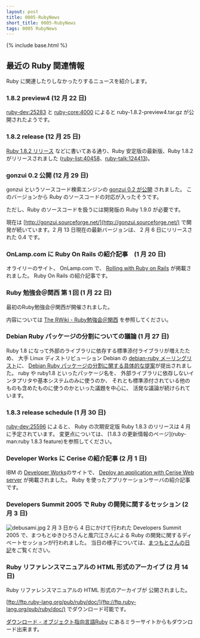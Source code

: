 ```yaml
---
layout: post
title: 0005-RubyNews
short_title: 0005-RubyNews
tags: 0005 RubyNews
---
```

{% include base.html %}


## 最近の Ruby 関連情報

Ruby に関連したりしなかったりするニュースを紹介します。

### 1.8.2 preview4 (12 月 22 日)

[ruby-dev:25283](http://blade.nagaokaut.ac.jp/cgi-bin/scat.rb/ruby/ruby-dev/25283) と [ruby-core:4000](http://blade.nagaokaut.ac.jp/cgi-bin/scat.rb/ruby/ruby-core/4000) によると
ruby-1.8.2-preview4.tar.gz が公開されたようです。

### 1.8.2 release (12 月 25 日)

[Ruby 1.8.2 リリース](http://www.ruby-lang.org/ja/20041225.html)
などに書いてある通り、Ruby 安定版の最新版、Ruby 1.8.2 がリリースされました
([ruby-list:40458](http://blade.nagaokaut.ac.jp/cgi-bin/scat.rb/ruby/ruby-list/40458)、[ruby-talk:124413](http://blade.nagaokaut.ac.jp/cgi-bin/scat.rb/ruby/ruby-talk/124413))。

### gonzui 0.2 公開 (12 月 29 日)

gonzui というソースコード検索エンジンの
[gonzui 0.2 が公開](http://namazu.org/~satoru/blog/archives/000015.html)
されました。
このバージョンから Ruby のソースコードの対応が入ったそうです。

ただし、Ruby のソースコードを扱うには開発版の Ruby 1.9.0 が必要です。

現在は
[http://gonzui.sourceforge.net/](http://gonzui.sourceforge.net/)
で開発が続いています。2 月 13 日現在の最新バージョンは、
2 月 6 日にリリースされた 0.4 です。

### OnLamp.com に Ruby On Rails の紹介記事　(1 月 20 日)

オライリーのサイト、 OnLamp.com で、
[Rolling with Ruby on Rails](http://www.onlamp.com/pub/a/onlamp/2005/01/20/rails.html)
が掲載されました。 Ruby On Rails の紹介記事です。

### Ruby 勉強会＠関西 第 1 回 (1 月 22 日)

最初のRuby勉強会＠関西が開催されました。

内容については
[The RWiki - Ruby勉強会＠関西](http://pub.cozmixng.org/~the-rwiki/rw-cgi.rb?cmd=view;name=Ruby%CA%D9%B6%AF%B2%F1%A1%F7%B4%D8%C0%BE) 
を参照してください。

### Debian Ruby パッケージの分割についての議論 (1 月 27 日)

Ruby 1.8 になって外部のライブラリに依存する標準添付ライブラリが増えたため、
大手 Linux ディストリビューション Debian の [debian-ruby メーリングリスト](http://lists.debian.org/debian-ruby/)に、
[Debian Ruby パッケージの分割に関する具体的な提案](http://lists.debian.org/debian-ruby/2005/01/msg00005.html)が提出されました。
ruby や ruby1.8 といったパッケージ名を、
外部ライブラリに依存しないインタプリタや基本システムのみに使うのか、
それとも標準添付されている他のものも含めたものに使うのかといった議題を中心に、
活発な議論が続けられています。

### 1.8.3 release schedule (1 月 30 日)

[ruby-dev:25596](http://blade.nagaokaut.ac.jp/cgi-bin/scat.rb/ruby/ruby-dev/25596) によると、
Ruby の次期安定版 Ruby 1.8.3 のリリースは 4 月に予定されています。
変更点については、
[1.8.3 の更新情報のページ](ruby-man:ruby 1.8.3 feature)を参照してください。

### Developer Works に Cerise の紹介記事 (2 月 1 日)

IBM の [Developer Works](http://www-136.ibm.com/developerworks/)のサイトで、
[Deploy an application with Cerise Web server](http://www-106.ibm.com/developerworks/web/library/wa-cerise.html)
が掲載されました。 Ruby を使ったアプリケーションサーバの紹介記事です。

### Developers Summit 2005 で Ruby の開発に関するセッション (2 月 3 日)

![debusami.jpg]({{site.baseurl}}/images/0005-RubyNews/debusami.jpg)
2 月 3 日から 4 日にかけて行われた Developers Summit 2005 で、まつもとゆきひろさんと風穴江さんによる Ruby の開発に関するディベートセッションが行われました。
当日の様子については、[まつもとさんの日記](http://www.rubyist.net/~matz/20050203.html#p03)をご覧ください。

### Ruby リファレンスマニュアルの HTML 形式のアーカイブ (2 月 14 日)

Ruby リファレンスマニュアルの HTML 形式のアーカイブが
公開されました。

[ftp://ftp.ruby-lang.org/pub/ruby/doc/](ftp://ftp.ruby-lang.org/pub/ruby/doc/)
でダウンロード可能です。

[ダウンロード - オブジェクト指向言語Ruby](http://www.ruby-lang.org/ja/20020102.html)
にあるミラーサイトからもダウンロード出来ます。


